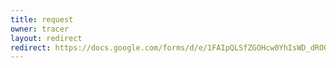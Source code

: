 ```yaml
---
title: request
owner: tracer
layout: redirect
redirect: https://docs.google.com/forms/d/e/1FAIpQLSfZGOHcw0YhIsWD_dROOlvNdI8FBN9wuC-s7bitd31Ie1Xh1w/viewform
---
```


